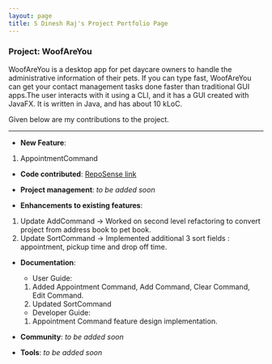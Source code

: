 ```yaml
---
layout: page
title: S Dinesh Raj's Project Portfolio Page
---
```


### Project: WoofAreYou

WoofAreYou is a desktop app for pet daycare owners to handle the administrative information of their pets. If you can type fast, WoofAreYou can get your contact management tasks done faster than traditional GUI apps.The user interacts with it using a CLI, and it has a GUI created with JavaFX. It is written in Java, and has about 10 kLoC.

Given below are my contributions to the project.
***

* **New Feature**: 
1. AppointmentCommand
* **Code contributed**: [RepoSense link](https://nus-cs2103-ay2122s2.github.io/tp-dashboard/?search=dineshraj555&breakdown=true&sort=groupTitle&sortWithin=title&since=2022-02-18&timeframe=commit&mergegroup=&groupSelect=groupByRepos&checkedFileTypes=docs~functional-code~test-code~other)

* **Project management**: *to be added soon*

* **Enhancements to existing features**:
1. Update AddCommand -> Worked on second level refactoring to convert project from address book to pet book.
2. Update SortCommand -> Implemented additional 3 sort fields : appointment, pickup time and drop off time.

* **Documentation**:
  * User Guide: 
  1. Added Appointment Command, Add Command, Clear Command, Edit Command.
  2. Updated SortCommand 
  * Developer Guide: 
  1. Appointment Command feature design implementation.

* **Community**: *to be added soon*

* **Tools**: *to be added soon*

